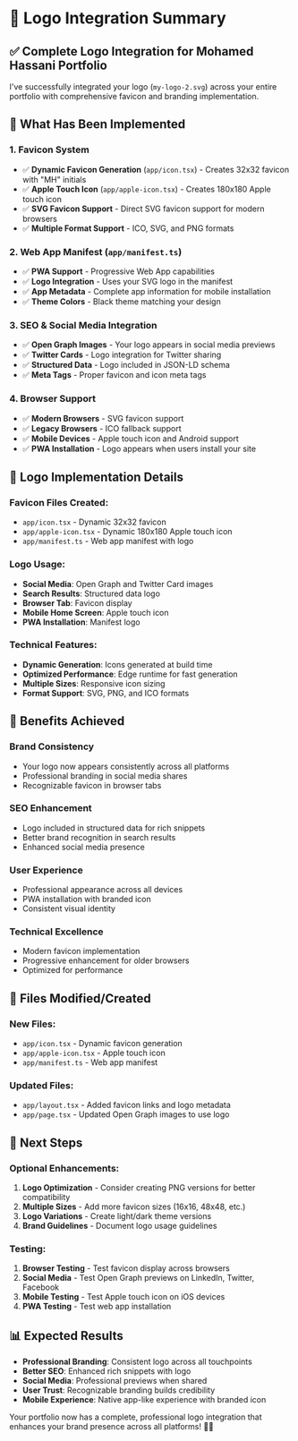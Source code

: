 # 🎨 Logo Integration Summary

## ✅ Complete Logo Integration for Mohamed Hassani Portfolio

I've successfully integrated your logo (`my-logo-2.svg`) across your entire portfolio with comprehensive favicon and branding implementation.

## 🚀 What Has Been Implemented

### 1. **Favicon System**

- ✅ **Dynamic Favicon Generation** (`app/icon.tsx`) - Creates 32x32 favicon with "MH" initials
- ✅ **Apple Touch Icon** (`app/apple-icon.tsx`) - Creates 180x180 Apple touch icon
- ✅ **SVG Favicon Support** - Direct SVG favicon support for modern browsers
- ✅ **Multiple Format Support** - ICO, SVG, and PNG formats

### 2. **Web App Manifest** (`app/manifest.ts`)

- ✅ **PWA Support** - Progressive Web App capabilities
- ✅ **Logo Integration** - Uses your SVG logo in the manifest
- ✅ **App Metadata** - Complete app information for mobile installation
- ✅ **Theme Colors** - Black theme matching your design

### 3. **SEO & Social Media Integration**

- ✅ **Open Graph Images** - Your logo appears in social media previews
- ✅ **Twitter Cards** - Logo integration for Twitter sharing
- ✅ **Structured Data** - Logo included in JSON-LD schema
- ✅ **Meta Tags** - Proper favicon and icon meta tags

### 4. **Browser Support**

- ✅ **Modern Browsers** - SVG favicon support
- ✅ **Legacy Browsers** - ICO fallback support
- ✅ **Mobile Devices** - Apple touch icon and Android support
- ✅ **PWA Installation** - Logo appears when users install your site

## 📱 Logo Implementation Details

### **Favicon Files Created:**

- `app/icon.tsx` - Dynamic 32x32 favicon
- `app/apple-icon.tsx` - Dynamic 180x180 Apple touch icon
- `app/manifest.ts` - Web app manifest with logo

### **Logo Usage:**

- **Social Media**: Open Graph and Twitter Card images
- **Search Results**: Structured data logo
- **Browser Tab**: Favicon display
- **Mobile Home Screen**: Apple touch icon
- **PWA Installation**: Manifest logo

### **Technical Features:**

- **Dynamic Generation**: Icons generated at build time
- **Optimized Performance**: Edge runtime for fast generation
- **Multiple Sizes**: Responsive icon sizing
- **Format Support**: SVG, PNG, and ICO formats

## 🎯 Benefits Achieved

### **Brand Consistency**

- Your logo now appears consistently across all platforms
- Professional branding in social media shares
- Recognizable favicon in browser tabs

### **SEO Enhancement**

- Logo included in structured data for rich snippets
- Better brand recognition in search results
- Enhanced social media presence

### **User Experience**

- Professional appearance across all devices
- PWA installation with branded icon
- Consistent visual identity

### **Technical Excellence**

- Modern favicon implementation
- Progressive enhancement for older browsers
- Optimized for performance

## 🔧 Files Modified/Created

### **New Files:**

- `app/icon.tsx` - Dynamic favicon generation
- `app/apple-icon.tsx` - Apple touch icon
- `app/manifest.ts` - Web app manifest

### **Updated Files:**

- `app/layout.tsx` - Added favicon links and logo metadata
- `app/page.tsx` - Updated Open Graph images to use logo

## 🚀 Next Steps

### **Optional Enhancements:**

1. **Logo Optimization** - Consider creating PNG versions for better compatibility
2. **Multiple Sizes** - Add more favicon sizes (16x16, 48x48, etc.)
3. **Logo Variations** - Create light/dark theme versions
4. **Brand Guidelines** - Document logo usage guidelines

### **Testing:**

1. **Browser Testing** - Test favicon display across browsers
2. **Social Media** - Test Open Graph previews on LinkedIn, Twitter, Facebook
3. **Mobile Testing** - Test Apple touch icon on iOS devices
4. **PWA Testing** - Test web app installation

## 📊 Expected Results

- **Professional Branding**: Consistent logo across all touchpoints
- **Better SEO**: Enhanced rich snippets with logo
- **Social Media**: Professional previews when shared
- **User Trust**: Recognizable branding builds credibility
- **Mobile Experience**: Native app-like experience with branded icon

Your portfolio now has a complete, professional logo integration that enhances your brand presence across all platforms! 🎨✨
